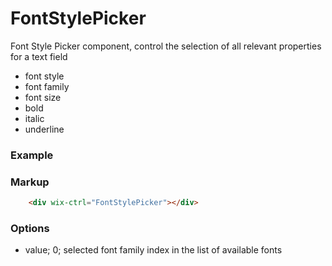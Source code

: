 # FontStylePicker

Font Style Picker component, control the selection of all relevant properties for a text field
* font style
* font family
* font size
* bold
* italic
* underline

### Example

### Markup
```html
    <div wix-ctrl="FontStylePicker"></div>
```

### Options

* value; 0; selected font family index in the list of available fonts

